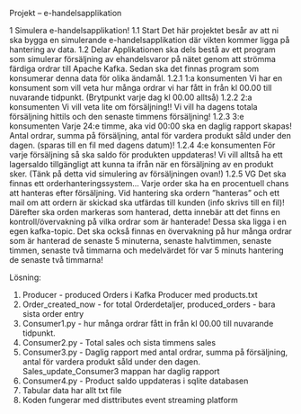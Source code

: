 Projekt – e-handelsapplikation

1 Simulera e-handelsapplikation! 
1.1 Start 
Det här projektet besår av att ni ska bygga en simulerande e-handelsapplikation där vikten kommer ligga på hantering av data. 
1.2 Delar 
Applikationen ska dels bestå av ett program som simulerar försäljning av ehandelsvaror på nätet genom att strömma färdiga ordrar till Apache Kafka. Sedan ska det finnas program som konsumerar denna data för olika ändamål. 
1.2.1 1:a konsumenten 
Vi har en konsument som vill veta hur många ordrar vi har fått in från kl 00.00 till nuvarande tidpunkt. (Brytpunkt varje dag kl 00.00 alltså) 
1.2.2 2:a konsumenten 
Vi vill veta lite om försäljning!! Vi vill ha dagens totala försäljning hittils och den senaste timmens försäljning! 
1.2.3 3:e konsumenten 
Varje 24:e timme, aka vid 00:00 ska en daglig rapport skapas! Antal ordrar, summa på försäljning, antal för vardera produkt såld under den dagen. (sparas till en fil med dagens datum)! 
1.2.4 4:e konsumenten 
För varje försäljning så ska saldo för produkten uppdateras! Vi vill alltså ha ett lagersaldo tillgängligt att kunna ta ifrån när en försäljning av en produkt sker. (Tänk på detta vid simulering av försäljningen ovan!) 
1.2.5 VG
Det ska finnas ett orderhanteringssystem...
Varje order ska ha en procentuell chans att hanteras efter försäljning. Vid hantering ska ordern ”hanteras” och ett mail om att ordern är skickad ska utfärdas till kunden (info skrivs till en fil)! Därefter ska orden markeras som hanterad, detta innebär att det finns en kontroll/övervakning på vilka ordrar som är hanterade! Dessa ska ligga i en egen kafka-topic. Det ska också finnas en övervakning på hur många ordrar som är hanterad de senaste 5 minuterna, senaste halvtimmen, senaste timmen, senaste två timmarna och medelvärdet för var 5 minuts hantering de senaste två timmarna!

Lösning:
1. Producer - produced Orders i Kafka Producer med products.txt
2. Order_created_now - for total Orderdetaljer, produced_orders - bara sista order entry
3. Consumer1.py - hur många ordrar fått in från kl 00.00 till nuvarande tidpunkt. 
4. Consumer2.py - Total sales och sista timmens sales
5. Consumer3.py - Daglig rapport med antal ordrar, summa på försäljning, antal för vardera produkt såld under den dagen. Sales_update_Consumer3 mappan har daglig rapport
6. Consumer4.py - Product saldo uppdateras i sqlite databasen
7. Tabular data har allt txt file
8. Koden fungerar med disttributes event streaming platform 
